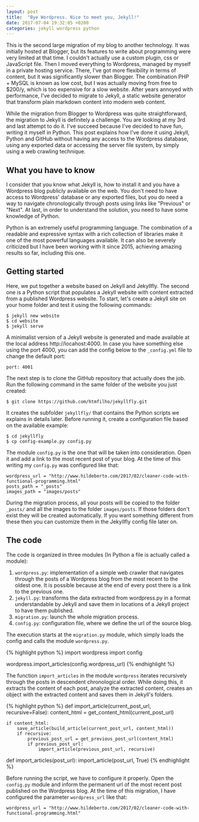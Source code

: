 ```yaml
---
layout: post
title:  "Bye Wordpress. Nice to meet you, Jekyll!"
date: 2017-07-04 19:32:05 +0200
categories: jekyll wordpress python
---
```


This is the second large migration of my blog to another technology. It was
initially hosted at Blogger, but its features to write about programming were
very limited at that time. I couldn't actually use a custom plugin, css or
JavaScript file. Then I moved everything to Wordpress, managed by myself in a
private hosting service. There, I've got more flexibility in terms of content,
but it was significantly slower than Blogger. The combination PHP + MySQL is
known as low cost, but I was actually moving from free to $200/y, which is too
expensive for a slow website. After years annoyed with performance, I've decided
to migrate to Jekyll, a static website generator that transform plain markdown
content into modern web content.

While the migration from Blogger to Wordpress was quite straightforward, the
migration to Jekyll is definitely a challenge. You are looking at my 3rd and
last attempt to do it. I've succeed because I've decided to have fun, writing it
myself in Python. This post explains how I've done it using Jekyll, Python and
GitHub without having any access to the Wordpress database, using any exported
data or accessing the server file system, by simply using a web crawling
technique.

## What you have to know

I consider that you know what Jekyll is, how to install it and you have a
Wordpress blog publicly available on the web. You don't need to have access
to Wordpress' database or any exported files, but you do need a way to navigate
chronologically through posts using links like "Previous" or "Next". At last, in
order to understand the solution, you need to have some knowledge of Python.

Python is an extremely useful programming language. The combination of a
readable and expressive syntax with a rich collection of libraries make it one
of the most powerful languages available. It can also be severely criticized but
I have been working with it since 2015, achieving amazing results so far,
including this one.

## Getting started

Here, we put together a website based on Jekyll and Jekyllfly. The second one is
a Python script that populates a Jekyll website with content extracted from a
published Wordpress website. To start, let's create a Jekyll site on your home
folder and test it using the following commands:

    $ jekyll new website
    $ cd website
    $ jekyll serve

A minimalist version of a Jekyll website is generated and made available at the
local address http://locahost:4000. In case you have something else using the
port 4000, you can add the config below to the `_config.yml` file to change the
default port:

    port: 4001

The next step is to clone the GitHub repository that actually does the job. Run
the following command in the same folder of the website you just created:

    $ git clone https://github.com/htmfilho/jekyllfly.git

It creates the subfolder `jekyllfly/` that contains the Python scripts we
explains in details later. Before running it, create a configuration file based
on the available example:

    $ cd jekyllfly
    $ cp config-example.py config.py

The module `config.py` is the one that will be taken into consideration. Open it
and add a link to the most recent post of your blog. At the time of this writing
my `config.py` was configured like that:

```
wordpress_url = "http://www.hildeberto.com/2017/02/cleaner-code-with-functional-programming.html"
posts_path = "_posts"
images_path = "images/posts"
```

During the migration process, all your posts will be copied to the folder
`_posts/` and all the images to the folder `images/posts`. If those folders
don't exist they will be created automatically. If you want something different
from these then you can customize them in the Jekyllfly config file later on.



## The code

The code is organized in three modules (In Python a file is actually called a
module):

1. `wordpress.py`: implementation of a simple web crawler that navigates through
   the posts of a Wordpress blog from the most recent to the oldest one. It is
   possible because at the end of every post there is a link to the previous
   one.
2. `jekyll.py`: transforms the data extracted from wordpress.py in a format
   understandable by Jekyll and save them in locations of a Jekyll project to
   have them published.
3. `migration.py`: launch the whole migration process.
4. `config.py`: configuration file, where we define the url of the source blog.

The execution starts at the `migration.py` module, which simply loads the config
and calls the module `wordpress.py`.

{% highlight python %}
import wordpress
import config

wordpress.import_articles(config.wordpress_url)
{% endhighlight %}

The function `import_articles` in the module `wordpress` iterates recursively
through the posts in descendent chronological order. While doing this, it
extracts the content of each post, analyze the extracted content, creates an
object with the extracted content and saves them in Jekyll's folders.

{% highlight python %}
def import_article(current_post_url, recursive=False):
    content_html = get_content_html(current_post_url)

    if content_html:
        save_article(build_article(current_post_url, content_html))
        if recursive:
            previous_post_url = get_previous_post_url(content_html)
            if previous_post_url:
                import_article(previous_post_url, recursive)


def import_articles(post_url):
    import_article(post_url, True)
{% endhighlight %}



Before running the script, we have to configure it properly. Open the
`config.py` module and inform the permanent url of the most recent post
published on the Wordpress blog. At the time of this migration, I have
configured the parameter `wordpress_url` like that:

    wordpress_url = "http://www.hildeberto.com/2017/02/cleaner-code-with-functional-programming.html"
